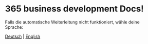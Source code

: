 # 365 business development Docs!

<script>
    function redirectToLanguage() {
        // Verfügbare Sprachen
        var languages = {
            "de": "de-de/index.html",
            "en": "en-us/index.html"
        };

        // Browsersprache abrufen
        var userLang = navigator.language || navigator.userLanguage;
        userLang = userLang.split('-')[0]; // "de-DE" -> "de"

        // Wenn Sprache bekannt, umleiten
        if (languages[userLang]) {
            window.location.href = languages[userLang];
        } else {
            // Standard: Englisch
            window.location.href = "en-us/index.html";
        }
    }

    // Umleitung starten
    redirectToLanguage();
</script>

Falls die automatische Weiterleitung nicht funktioniert, wähle deine Sprache:

<a href="/de-de/index.html">Deutsch</a> | <a href="/en-us/index.html">English</a>